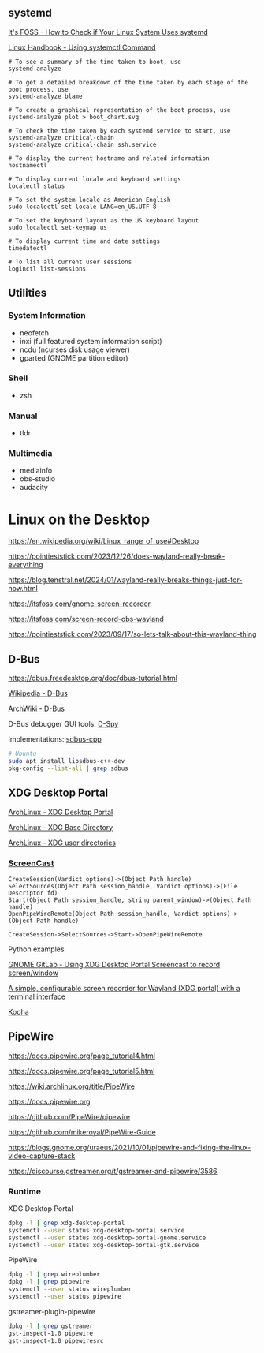 systemd
-------

[It's FOSS - How to Check if Your Linux System Uses systemd](https://itsfoss.com/check-if-systemd)

[Linux Handbook - Using systemctl Command](https://linuxhandbook.com/systemctl-commands)

```Sh
# To see a summary of the time taken to boot, use
systemd-analyze

# To get a detailed breakdown of the time taken by each stage of the boot process, use
systemd-analyze blame

# To create a graphical representation of the boot process, use
systemd-analyze plot > boot_chart.svg

# To check the time taken by each systemd service to start, use
systemd-analyze critical-chain
systemd-analyze critical-chain ssh.service

# To display the current hostname and related information
hostnamectl

# To display current locale and keyboard settings
localectl status

# To set the system locale as American English
sudo localectl set-locale LANG=en_US.UTF-8

# To set the keyboard layout as the US keyboard layout
sudo localectl set-keymap us

# To display current time and date settings
timedatectl

# To list all current user sessions
loginctl list-sessions

```

Utilities
---------

### System Information

- neofetch
- inxi (full featured system information script)
- ncdu (ncurses disk usage viewer)
- gparted (GNOME partition editor)

### Shell

- zsh

### Manual

- tldr

### Multimedia

- mediainfo
- obs-studio
- audacity

Linux on the Desktop
====================

https://en.wikipedia.org/wiki/Linux_range_of_use#Desktop

https://pointieststick.com/2023/12/26/does-wayland-really-break-everything

https://blog.tenstral.net/2024/01/wayland-really-breaks-things-just-for-now.html

https://itsfoss.com/gnome-screen-recorder

https://itsfoss.com/screen-record-obs-wayland

https://pointieststick.com/2023/09/17/so-lets-talk-about-this-wayland-thing


D-Bus
-----

https://dbus.freedesktop.org/doc/dbus-tutorial.html

[Wikipedia - D-Bus](https://en.wikipedia.org/wiki/D-Bus)

[ArchWiki - D-Bus](https://wiki.archlinux.org/title/D-Bus)

D-Bus debugger GUI tools: [D-Spy](https://apps.gnome.org/en/Dspy)

Implementations: [sdbus-cpp](https://github.com/Kistler-Group/sdbus-cpp)

```bash
# Ubuntu
sudo apt install libsdbus-c++-dev
pkg-config --list-all | grep sdbus
```

XDG Desktop Portal
------------------

[ArchLinux - XDG Desktop Portal](https://wiki.archlinux.org/title/XDG_Desktop_Portal)

[ArchLinux - XDG Base Directory](https://wiki.archlinux.org/title/XDG_Base_Directory)

[ArchLinux - XDG user directories](https://wiki.archlinux.org/title/XDG_user_directories)


### [ScreenCast](https://flatpak.github.io/xdg-desktop-portal/docs/doc-org.freedesktop.impl.portal.ScreenCast.html)


```
CreateSession(Vardict options)->(Object Path handle)
SelectSources(Object Path session_handle, Vardict options)->(File Descriptor fd)
Start(Object Path session_handle, string parent_window)->(Object Path handle)
OpenPipeWireRemote(Object Path session_handle, Vardict options)->(Object Path handle)

CreateSession->SelectSources->Start->OpenPipeWireRemote
```

Python examples

[GNOME GitLab - Using XDG Desktop Portal Screencast to record screen/window](https://gitlab.gnome.org/-/snippets/19)

[A simple, configurable screen recorder for Wayland (XDG portal) with a terminal interface](https://github.com/afontenot/pipewire-screencast)


[Kooha](https://github.com/SeaDve/Kooha)


PipeWire
--------

https://docs.pipewire.org/page_tutorial4.html

https://docs.pipewire.org/page_tutorial5.html

https://wiki.archlinux.org/title/PipeWire

https://docs.pipewire.org

https://github.com/PipeWire/pipewire

https://github.com/mikeroyal/PipeWire-Guide

https://blogs.gnome.org/uraeus/2021/10/01/pipewire-and-fixing-the-linux-video-capture-stack

https://discourse.gstreamer.org/t/gstreamer-and-pipewire/3586


### Runtime

XDG Desktop Portal

```bash
dpkg -l | grep xdg-desktop-portal
systemctl --user status xdg-desktop-portal.service
systemctl --user status xdg-desktop-portal-gnome.service
systemctl --user status xdg-desktop-portal-gtk.service
```

PipeWire

```bash
dpkg -l | grep wireplumber
dpkg -l | grep pipewire
systemctl --user status wireplumber
systemctl --user status pipewire
```

gstreamer-plugin-pipewire

```bash
dpkg -l | grep gstreamer
gst-inspect-1.0 pipewire
gst-inspect-1.0 pipewiresrc
```
